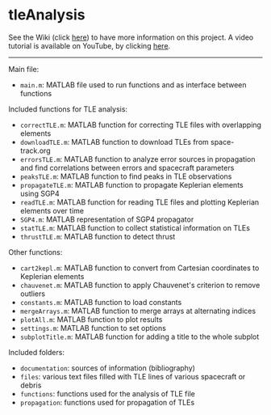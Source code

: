 # tleAnalysis

See the Wiki (click [here](https://github.com/mfacchinelli/tleAnalysis/wiki)) to have more information on this project. A video tutorial is available on YouTube, by clicking [here](https://youtu.be/2I0SXzgqR7w).

***

Main file:
- `main.m`:          MATLAB file used to run functions and as interface between functions

Included functions for TLE analysis:
- `correctTLE.m`:    MATLAB function for correcting TLE files with overlapping elements
- `downloadTLE.m`:   MATLAB function to download TLEs from space-track.org 
- `errorsTLE.m`:   MATLAB function to analyze error sources in propagation and find correlations between errors and spacecraft parameters
- `peaksTLE.m`:  MATLAB function to find peaks in TLE observations
- `propagateTLE.m`:  MATLAB function to propagate Keplerian elements using SGP4
- `readTLE.m`:       MATLAB function for reading TLE files and plotting Keplerian elements over time
- `SGP4.m`:       MATLAB representation of SGP4 propagator 
- `statTLE.m`:       MATLAB function to collect statistical information on TLEs
- `thrustTLE.m`:     MATLAB function to detect thrust
 
Other functions:
- `cart2kepl.m`:     MATLAB function to convert from Cartesian coordinates to Keplerian elements
- `chauvenet.m`:     MATLAB function to apply Chauvenet's criterion to remove outliers
- `constants.m`:     MATLAB function to load constants
- `mergeArrays.m`:       MATLAB function to merge arrays at alternating indices
- `plotAll.m`:       MATLAB function to plot results
- `settings.m`:       MATLAB function to set options
- `subplotTitle.m`:  MATLAB function for adding a title to the whole subplot
 
Included folders:
- `documentation`:  sources of information (bibliography)
- `files`:          various text files filled with TLE lines of various spacecraft or debris
- `functions`:      functions used for the analysis of TLE file
- `propagation`:    functions used for propagation of TLEs
